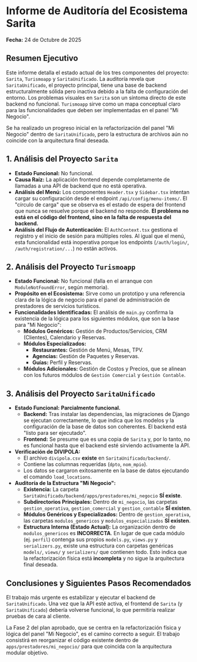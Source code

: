 # Informe de Auditoría del Ecosistema Sarita

**Fecha:** 24 de Octubre de 2025

## Resumen Ejecutivo

Este informe detalla el estado actual de los tres componentes del proyecto: `Sarita`, `Turismoapp` y `SaritaUnificado`. La auditoría revela que `SaritaUnificado`, el proyecto principal, tiene una base de backend estructuralmente sólida pero inactiva debido a la falta de configuración del entorno. Los problemas visuales en `Sarita` son un síntoma directo de este backend no funcional. `Turismoapp` sirve como un mapa conceptual claro para las funcionalidades que deben ser implementadas en el panel "Mi Negocio".

Se ha realizado un progreso inicial en la refactorización del panel "Mi Negocio" dentro de `SaritaUnificado`, pero la estructura de archivos aún no coincide con la arquitectura final deseada.

## 1. Análisis del Proyecto `Sarita`

*   **Estado Funcional:** No funcional.
*   **Causa Raíz:** La aplicación frontend depende completamente de llamadas a una API de backend que no está operativa.
*   **Análisis del Menú:** Los componentes `Header.tsx` y `Sidebar.tsx` intentan cargar su configuración desde el endpoint `/api/config/menu-items/`. El "círculo de carga" que se observa es el estado de espera del frontend que nunca se resuelve porque el backend no responde. **El problema no está en el código del frontend, sino en la falta de respuesta del backend.**
*   **Análisis del Flujo de Autenticación:** El `AuthContext.tsx` gestiona el registro y el inicio de sesión para múltiples roles. Al igual que el menú, esta funcionalidad está inoperativa porque los endpoints (`/auth/login/`, `/auth/registration/...`) no están activos.

## 2. Análisis del Proyecto `Turismoapp`

*   **Estado Funcional:** No funcional (falla en el arranque con `ModuleNotFoundError`, según memoria).
*   **Propósito en el Ecosistema:** Sirve como un prototipo y una referencia clara de la lógica de negocio para el panel de administración de prestadores de servicios turísticos.
*   **Funcionalidades Identificadas:** El análisis de `main.py` confirma la existencia de la lógica para los siguientes módulos, que son la base para "Mi Negocio":
    *   **Módulos Genéricos:** Gestión de Productos/Servicios, CRM (Clientes), Calendario y Reservas.
    *   **Módulos Especializados:**
        *   **Restaurantes:** Gestión de Menú, Mesas, TPV.
        *   **Agencias:** Gestión de Paquetes y Reservas.
        *   **Guías:** Perfil y Reservas.
    *   **Módulos Adicionales:** Gestión de Costos y Precios, que se alinean con los futuros módulos de `Gestión Comercial` y `Gestión Contable`.

## 3. Análisis del Proyecto `SaritaUnificado`

*   **Estado Funcional:** **Parcialmente funcional.**
    *   **Backend:** Tras instalar las dependencias, las migraciones de Django se ejecutan correctamente, lo que indica que los modelos y la configuración de la base de datos son coherentes. El backend está "listo para ser ejecutado".
    *   **Frontend:** Se presume que es una copia de `Sarita` y, por lo tanto, no es funcional hasta que el backend esté sirviendo activamente la API.
*   **Verificación de DIVIPOLA:**
    *   El archivo `divipola.csv` **existe** en `SaritaUnificado/backend/`.
    *   Contiene las columnas requeridas (`dpto`, `nom_mpio`).
    *   Los datos se cargaron exitosamente en la base de datos ejecutando el comando `load_locations`.
*   **Auditoría de la Estructura "Mi Negocio":**
    *   **Existencia:** La carpeta `SaritaUnificado/backend/apps/prestadores/mi_negocio` **SÍ existe**.
    *   **Subdirectorios Principales:** Dentro de `mi_negocio`, las carpetas `gestion_operativa`, `gestion_comercial` y `gestion_contable` **SÍ existen**.
    *   **Módulos Genéricos y Especializados:** Dentro de `gestion_operativa`, las carpetas `modulos_genericos` y `modulos_especializados` **SÍ existen**.
    *   **Estructura Interna (Estado Actual):** La organización dentro de `modulos_genericos` es **INCORRECTA**. En lugar de que cada módulo (ej. `perfil`) contenga sus propios `models.py`, `views.py` y `serializers.py`, existe una estructura con carpetas genéricas `models/`, `views/` y `serializers/` que contienen todo. Esto indica que la refactorización física está **incompleta** y no sigue la arquitectura final deseada.

## Conclusiones y Siguientes Pasos Recomendados

El trabajo más urgente es estabilizar y ejecutar el backend de `SaritaUnificado`. Una vez que la API esté activa, el frontend de `Sarita` (y `SaritaUnificado`) debería volverse funcional, lo que permitiría realizar pruebas de cara al cliente.

La Fase 2 del plan aprobado, que se centra en la refactorización física y lógica del panel "Mi Negocio", es el camino correcto a seguir. El trabajo consistirá en reorganizar el código existente dentro de `apps/prestadores/mi_negocio/` para que coincida con la arquitectura modular objetivo.
